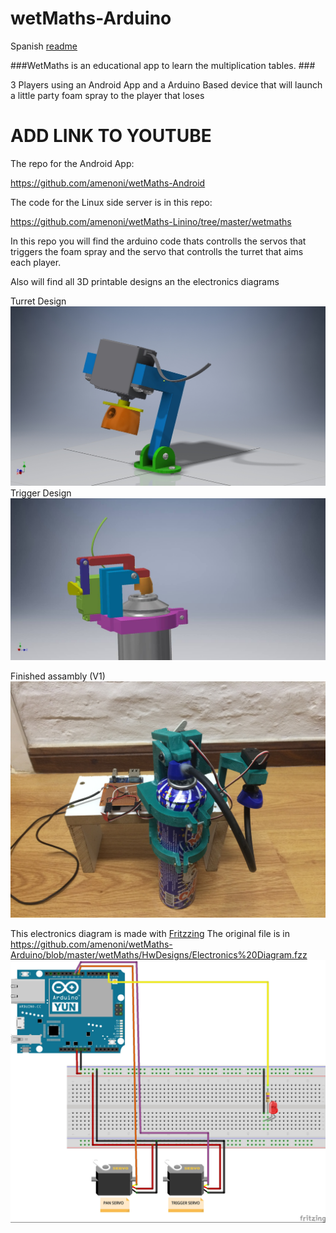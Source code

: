 # wetMaths-Arduino

Spanish [readme](https://github.com/amenoni/wetMaths-Arduino/blob/master/README_ES.md)

###WetMaths is an educational app to learn the multiplication tables. ###

3 Players using an Android App and a Arduino Based device that will launch a little party foam spray to the player that loses

# ADD LINK TO YOUTUBE

The repo for the Android App:

  https://github.com/amenoni/wetMaths-Android

The code for the Linux side server is in this repo:

https://github.com/amenoni/wetMaths-Linino/tree/master/wetmaths


In this repo you will find the arduino code thats controlls the servos that triggers the foam spray and the servo that controlls the turret
that aims each player.

Also will find all 3D printable designs an the electronics diagrams

Turret Design
![alt tag](https://github.com/amenoni/wetMaths-Arduino/blob/master/wetMaths/HwDesigns/renders/TurretAssembly.jpg)
Trigger Design
![alt tag](https://github.com/amenoni/wetMaths-Arduino/blob/master/wetMaths/HwDesigns/renders/triger_render.jpg)

Finished assambly (V1)
![alt tag](https://github.com/amenoni/wetMaths-Arduino/blob/master/wetMaths/HwDesigns/renders/Foto%2026-4-16%2007%2011%2055.jpg)

This electronics diagram is made with [Fritzzing](http://fritzing.org/home/)
The original file is in https://github.com/amenoni/wetMaths-Arduino/blob/master/wetMaths/HwDesigns/Electronics%20Diagram.fzz
![alt tag](https://github.com/amenoni/wetMaths-Arduino/blob/master/wetMaths/HwDesigns/Electronics%20Diagram.jpg)

